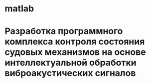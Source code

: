 # matlab
# Разработка программного комплекса контроля состояния судовых механизмов на основе интеллектуальной обработки виброакустических сигналов
